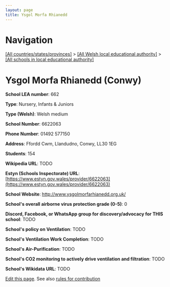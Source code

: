 ```yaml
---
layout: page
title: Ysgol Morfa Rhianedd
---
```

# Navigation

[[All countries/states/provinces]](../../..) > [[All Welsh local educational authority]](../..) > [[All schools in local educational authority]](..)

# Ysgol Morfa Rhianedd (Conwy)

**School LEA number**: 662

**Type**: Nursery, Infants & Juniors

**Type (Welsh)**: Welsh medium

**School Number**: 6622063

**Phone Number**: 01492 577150

**Address**: Ffordd Cwm, Llandudno, Conwy, LL30 1EG

**Students**: 154

**Wikipedia URL**: TODO

**Estyn (Schools Inspectorate) URL**: [https://www.estyn.gov.wales/provider/6622063](https://www.estyn.gov.wales/provider/6622063)

**School Website**: http://www.ysgolmorfarhianedd.org.uk/

**School's overall airborne virus protection grade (0-5)**: 0

**Discord, Facebook, or WhatsApp group for discovery/advocacy for THIS school**: TODO

**School's policy on Ventilation**: TODO

**School's Ventilation Work Completion**: TODO

**School's Air-Purification**: TODO

**School's CO2 monitoring to actively drive ventilation and filtration**: TODO

**School's Wikidata URL**: TODO




[Edit this page](https://github.com/ventilate-schools/Wales/edit/prif/./Conwy/Ysgol_Morfa_Rhianedd.md). See also [rules for contribution](../../../contribution-rules/)